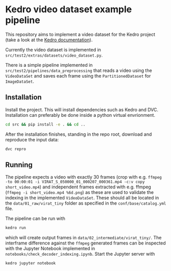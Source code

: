 # Kedro video dataset example pipeline

This repository aims to implement a video dataset for the Kedro project (take a look at the [Kedro documentation](https://kedro.readthedocs.io)).

Currently the video dataset is implemented in `src/test2/extras/datasets/video_dataset.py`.

There is a simple pipeline implemented in `src/test2/pipelines/data_preprocessing` that reads a video using the `VideoDataSet` and saves each frame using the `PartitionedDataset` for `ImageDataSet`.

## Installation

Install the project. This will install dependencies such as Kedro and DVC. Installation can preferably be done inside a python virtual envrionment.
```bash
cd src && pip install -e . && cd ..
```

After the installation finishes, standing in the repo root, download and reproduce the input data:
```bash
dvc repro
```

## Running

The pipeline expects a video with exactly 30 frames (crop with e.g. `ffmpeg -to 00:00:01 -i VIRAT_S_050000_01_000207_000361.mp4 -c:v copy short_video.mp4`) and independent frames extracted with e.g. ffmpeg (`ffmpeg -i short_video.mp4 %6d.png`) as these are used to validate the indexing in the implemented `VideoDataSet`. These should all be located in the `data/01_raw/virat_tiny` folder as specified in the `conf/base/catalog.yml` file.

The pipeline can be run with
```bash
kedro run
```
which will create output frames in `data/02_intermediate/virat_tiny/`. The interframe difference against the `ffmpeg` generated frames can be inspected with the Jupyter Notebook implemented in `notebooks/check_decoder_indexing.ipynb`. Start the Jupyter server with
```bash
kedro jupyter notebook
```
